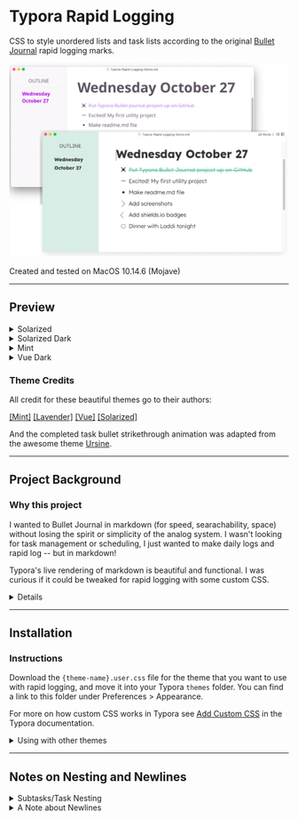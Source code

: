 # Typora Rapid Logging

CSS to style unordered lists and task lists according to the original [Bullet Journal](https://bulletjournal.com/) rapid logging marks.

<img src="./img/demo.png">

Created and tested on MacOS 10.14.6 (Mojave)

------------------

## Preview

<details><summary>Solarized</summary>
  <img src="./img/solarized-theme.png">
</details>

<details><summary>Solarized Dark</summary>
  <img src="./img/solarized-dark-theme.png">
</details>

<details><summary>Mint</summary>
  <img src="./img/mint-theme.png">
</details>

<details><summary>Vue Dark</summary>
  <img src="./img/vue-dark-theme.png">
</details>

### Theme Credits

All credit for these beautiful themes go to their authors:

[[Mint]](https://github.com/Y1chenYao/typora-mint-theme)  [[Lavender]](https://github.com/JARVIS-AI/Typora-Lavender-Theme/)  [[Vue]](https://github.com/blinkfox/typora-vue-theme)  [[Solarized]](https://github.com/belenos/typora-solarized)

And the completed task bullet strikethrough animation was adapted from the awesome theme [Ursine](https://github.com/noatpad/typora-theme-ursine).

----------------

## Project Background
### Why this project

I wanted to Bullet Journal in markdown (for speed, searachability, space) without losing the spirit or simplicity of the analog system. I wasn't looking for task management or scheduling, I just wanted to make daily logs and rapid log -- but in markdown!

Typora's live rendering of markdown is beautiful and functional. I was curious if it could be tweaked for rapid logging with some custom CSS.

<details><summary>Details</summary>


### Unordered Lists in Markdown

In straight markdown rapid logging is simple:

```
- you could use a dash for a note
* Asterisk for event circle
+ And plus for a longform note
```

(Although you would have difficulty using the `>` to forward tasks, as it starts a blockquote, and tasks could only be checkboxes, not bullets.)

In *rendered markdown*, including GitHub flavored markdown, all bullet types are rendered equivalently:

- you could use a dash for a note
* Asterisk for event circle
+ And plus for a longform note

... but they would all look the same.

Luckily in Typora the original bullet type is kept in the "data-mark" attribute which can be accessed through CSS.

### Tasks

Data-marks can't be used to give extra styling to tasks (the forwarding/scheduling of rapid logging), because all tasks have the standard markdown format `-[x]`. In any case I didn't want to adopt a method that would generate a task list unrecognizable to other markdown editors.
  
  Therefore I picked tab indent as the easiest way to modify a task to schedule/forward it. It's not a perfect solution because subtasks are also very useful. As described below in [Subtasks/Task Nesting](#subtasks-vs-forwardingscheduling-task-bullets), feel free to turn off the forwarding/scheduling indent in order to use subtasks.

### Result
Put together, Typora Rapid Logging takes this unstyled markdown:

```
# Rapid Logging in Typora
## Lavender Theme

- This is a note (dash)
* This is an event; start the line with an * (asterisk) bullet to render a circle
  - You can nest notes under events, events under notes, etc.
* [ ] This is a task. It's a normal markdown checkbox styled as a task bullet
* [ ] View it in another theme/editor and it will still be a checkbox
* [x] Completed tasks are in the bullet journal style
* [x] (Plus a nice strikethrough effect, which isn't technically in the Bullet Journal style)
  * [ ] Indent your task once to forward it
  * [x] Check off (complete) your forwarded task to scheduled it
  * [ ] Helpful hover animations indicate a task whose checked state can be toggled
```

And renders it like this:
<img src="./img/lavender-theme.png">

</details>

-----------------

## Installation

###  Instructions

Download the `{theme-name}.user.css` file for the theme that you want to use with rapid logging, and move it into your Typora `themes` folder. You can find a link to this folder under Preferences > Appearance.

For more on how custom CSS works in Typora see [Add Custom CSS](https://support.typora.io/Add-Custom-CSS/) in the Typora documentation.

<details><summary>Using with other themes</summary>

### Using with other themes

These CSS files only style unordered lists and no other elements (fonts, colors, spacing) so they can work with any number of your existing Typora themes. Modify `template-base-user.css` if you'd like to adapt it to one of the themes not included in this repository and rename it to `{theme-name}.user.css`. I've included (hopefully) helpful comments and variables at the top of that file to help you match up the CSS to the look of the theme you are modifying.
</details>

-----------------
## Notes on Nesting and Newlines

<details><summary>Subtasks/Task Nesting</summary>
  
  ### Subtasks vs. Forwarding/Scheduling Task Bullets

  Typora Rapid Logging makes use of indentation (tabbing) as the easiest way to forward and schedule tasks bullets.
  
  If you would prefer to nest your bullets (use subtasks) instead, disable forwarding and scheduling by commenting out the code indicated at the end of the .css file:
  

<img src="./img/comment-note.png">
  
  Doing so won't affect the rest of the rapid logging marks or styles.
  
</details>


<details><summary>A Note about Newlines</summary>
  
  ### Newlines in the markdown
One quirk of how Typora generates markdown in its hybrid view is that it will insert a newline when you tab all the way out and begin a list item with a different mark. This isn't visible in hybrid view, only in the markdown:

```
- This is a note (dash)

* This is an event; start the line with an * (asterisk) bullet to render a circle

  - You can nest notes

* [ ] This is a task
```

  This can't be adjusted in preferences. Therefore, if you are using your rapid logging to switch often between notes, events, and tasks, I would recommend opening up source code mode with `COMMAND + /`(MacOS) or `Ctrl + /` (Windows/Linux) to make your list items:

<img src="./img/source-code-mode.png">

As far as I know, writing in source code mode is the only way to suppress the automatically generated newline.

This extra newline issue doesn't affect markdown created in other editors and viewed in Typora.
  
</details>
